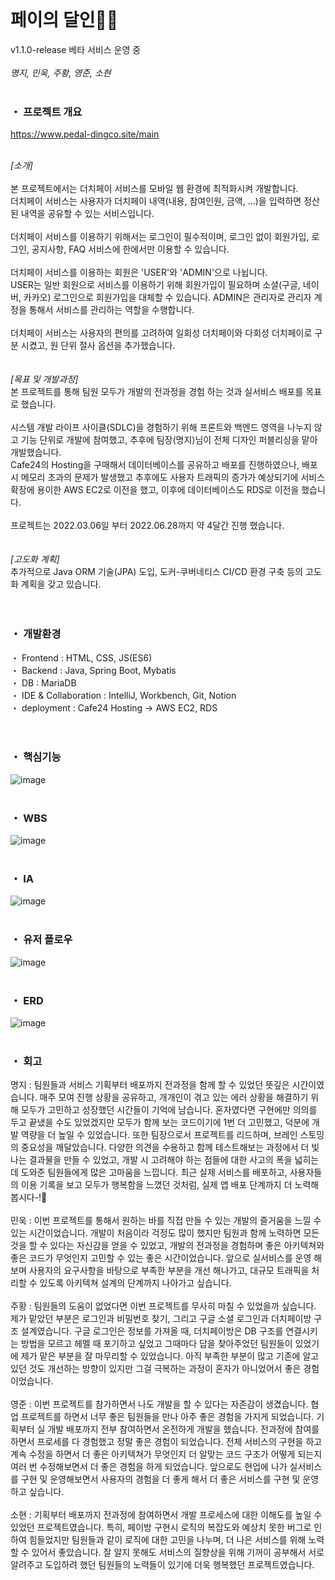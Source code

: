 <br>

# 페이의 달인🚴🏻
v1.1.0-release 베타 서비스 운영 중<br>
<br>
<i>명지, 민욱, 주황, 영준, 소현</i><br>
<br>
### ・ 프로젝트 개요
https://www.pedal-dingco.site/main<br>

<br>
<i>[소개]</i><br>
<br>
본 프로젝트에서는 더치페이 서비스를 모바일 웹 환경에 최적화시켜 개발합니다.<br> 
더치페이 서비스는 사용자가 더치페이 내역(내용, 참여인원, 금액, ...)을 입력하면 정산된 내역을 공유할 수 있는 서비스입니다.<br>
<br>
더치페이 서비스를 이용하기 위해서는 로그인이 필수적이며, 로그인 없이 회원가입, 로그인, 공지사항, FAQ 서비스에 한에서만 이용할 수 있습니다.<br>
<br>
더치페이 서비스를 이용하는 회원은 'USER'와 'ADMIN'으로 나뉩니다.<br>
USER는 일반 회원으로 서비스를 이용하기 위해 회원가입이 필요하며 소셜(구글, 네이버, 카카오) 로그인으로 회원가입을 대체할 수 있습니다. ADMIN은 관리자로 관리자 계정을 통해서 서비스를 관리하는 역할을 수행합니다.<br>
<br>
더치페이 서비스는 사용자의 편의를 고려하여 일회성 더치페이와 다회성 더치페이로 구분 시켰고, 원 단위 절사 옵션을 추가했습니다.<br>
<br>
<br>
<i>[목표 및 개발과정]</i><br>
본 프로젝트를 통해 팀원 모두가 개발의 전과정을 경험 하는 것과 실서비스 배포를 목표로 했습니다.<br>
<br>
시스템 개발 라이프 사이클(SDLC)을 경험하기 위해 프론트와 백엔드 영역을 나누지 않고 기능 단위로 개발에 참여했고, 추후에 팀장(명지)님이 전체 디자인 퍼블리싱을 맡아 개발했습니다.<br>
Cafe24의 Hosting을 구매해서 데이터베이스를 공유하고 배포를 진행하였으나, 배포시 메모리 초과의 문제가 발생했고 추후에도 사용자 트래픽의 증가가 예상되기에 서비스 확장에 용이한 AWS EC2로 이전을 했고, 이후에 데이터베이스도 RDS로 이전을 했습니다.<br> 
<br>
프로젝트는 2022.03.06일 부터 2022.06.28까지 약 4달간 진행 했습니다.<br>
<br>
<br>
<i>[고도화 계획]</i><br>
추가적으로 Java ORM 기술(JPA) 도입, 도커-쿠버네티스 CI/CD 환경 구축 등의 고도화 계획을 갖고 있습니다.<br>
<br>
<br>

### ・ 개발환경
・ Frontend : HTML, CSS, JS(ES6)<br>
・ Backend : Java, Spring Boot, Mybatis<br>
・ DB : MariaDB<br>
・ IDE & Collaboration : IntelliJ, Workbench, Git, Notion<br>
・ deployment : Cafe24 Hosting -> AWS EC2, RDS<br>
<br>
<br>
### ・ 핵심기능
![image](https://user-images.githubusercontent.com/88137420/175780484-3e48f13b-eec9-4865-8f49-4ff7e6b155f5.png)
<br>
<br>
### ・ WBS
![image](https://user-images.githubusercontent.com/88137420/175780403-9e9c8024-1c49-4867-a57f-c730fd222ccf.png)
<br>
<br>
### ・ IA
![image](https://user-images.githubusercontent.com/88137420/175779853-12469885-c342-4fff-991c-19991814c165.png)
<br>
<br>
### ・ 유저 플로우
![image](https://user-images.githubusercontent.com/88137420/175780638-8b48173f-d848-41f1-b2b3-5520f1b38926.png)
<br>
<br>
### ・ ERD
![image](https://user-images.githubusercontent.com/88137420/175780521-66da4193-d9ca-499f-81a1-4ff63a513f27.png)
<br>
<br>
### ・ 회고
명지 : 팀원들과 서비스 기획부터 배포까지 전과정을 함께 할 수 있었던 뜻깊은 시간이였습니다. 매주 모여 진행 상황을 공유하고, 개개인이 겪고 있는 에러 상황을 해결하기 위해 모두가 고민하고 성장했던 시간들이 기억에 남습니다. 혼자였다면 구현에만 의의를 두고 끝냈을 수도 있었겠지만 모두가 함께 보는 코드이기에 1번 더 고민했고, 덕분에 개발 역량을 더 높일 수 있었습니다. 또한 팀장으로서 프로젝트를 리드하며, 브레인 스토밍의 중요성을 깨달았습니다. 다양한 의견을 수용하고 함께 테스트해보는 과정에서 더 빛나는 결과물을 만들 수 있었고, 개발 시 고려해야 하는 점들에 대한 사고의 폭을 넓히는데 도와준 팀원들에게 많은 고마움을 느낍니다. 최근 실제 서비스를 배포하고, 사용자들의 이용 기록을 보고 모두가 행복함을 느꼈던 것처럼, 실제 앱 배포 단계까지 더 노력해봅시다-!🤍
<br>
<br>
민욱 : 이번 프로젝트를 통해서 원하는 바를 직접 만들 수 있는 개발의 즐거움을 느낄 수 있는 시간이었습니다. 개발이 처음이라 걱정도 많이 했지만 팀원과 함께 노력하면 모든 것을 할 수 있다는 자신감을 얻을 수 있었고, 개발의 전과정을 경험하며 좋은 아키텍쳐와 좋은 코드가 무엇인지 고민할 수 있는 좋은 시간이었습니다. 앞으로 실서비스를 운영 해보며 사용자의 요구사항을 바탕으로 부족한 부분을 개선 해나가고, 대규모 트래픽을 처리할 수 있도록 아키텍쳐 설계의 단계까지 나아가고 싶습니다.
<br>
<br>
주황 : 팀원들의 도움이 없었다면 이번 프로젝트를 무사히 마칠 수 있었을까 싶습니다. 제가 맡았던 부분은 로그인과 비밀번호 찾기, 그리고 구글 소셜 로그인과 더치페이방 구조 설계였습니다. 구글 로그인은 정보를 가져올 때, 더치페이방은 DB 구조를 연결시키는 방법을 모르고 헤멜 때 포기하고 싶었고 그때마다 답을 찾아주었던 팀원들이 있었기에 제가 맡은 부분을 잘 마무리할 수 있었습니다. 아직 부족한 부분이 많고 기존에 알고있던 것도 개선하는 방향이 있지만 그걸 극복하는 과정이 혼자가 아니었어서 좋은 경험이었습니다. <br>
<br>
영준 : 이번 프로젝트를 참가하면서 나도 개발을 할 수 있다는 자존감이 생겼습니다. 협업 프로젝트를 하면서 너무 좋은 팀원들을 만나 아주 좋은 경험을 가지게 되었습니다. 기획부터 실 개발 배포까지 전부 참여하면서 온전하게 개발을 했습니다. 전과정에 참여를 하면서 프로세를 다 경험했고 정말 좋은 경험이 되었습니다. 전체 서비스의 구현을 하고 계속 수정을 하면서 더 좋은 아키텍쳐가 무엇인지 더 알맞는 코드 구조가 어떻게 되는지 여러 번 수정해보면서 더 좋은 경험을 하게 되었습니다. 앞으로도 현업에 나가 실서비스를 구현 및 운영해보면서 사용자의 경험을 더 좋게 해서 더 좋은 서비스를 구현 및 운영 하고 싶습니다.<br>
<br>
소현 : 기획부터 배포까지 전과정에 참여하면서 개발 프로세스에 대한 이해도를 높일 수 있었던 프로젝트였습니다. 특히, 페이방 구현시 로직의 복잡도와 예상치 못한 버그로 인하여 힘들었지만 팀원들과 같이 로직에 대한 고민을 나누며, 더 나은 서비스를 위해 노력할 수 있어서 좋았습니다. 잘 알지 못해도 서비스의 질향상을 위해 기꺼이 공부해서 서로 알려주고 도입하려 했던 팀원들의 노력들이 있기에 더욱 행복했던 프로젝트였습니다. <br>
